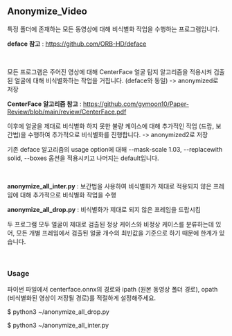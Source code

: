 ## Anonymize_Video

특정 폴더에 존재하는 모든 동영상에 대해 비식별화 작업을 수행하는 프로그램입니다.

**deface 참고** : https://github.com/ORB-HD/deface

<br/>

모든 프로그램은 주어진 영상에 대해 CenterFace 얼굴 탐지 알고리즘을 적용시켜 검출된 얼굴에 대해 비식별화하는 작업을 거칩니다. (deface와 동일) -> anonymized로 저장

**CenterFace 알고리즘 참고** : https://github.com/gymoon10/Paper-Review/blob/main/review/CenterFace.pdf

이후에 얼굴을 제대로 비식별화 하지 못한 불량 케이스에 대해 추가적인 작업 (드랍, 보간법)을 수행하여 추가적으로 비식별화를 진행합니다. -> anonymized2로 저장

기존 deface 알고리즘의 usage option에 대해 --mask-scale 1.03, --replacewith solid, --boxes 옵션을 적용시키고 나머지는 default입니다.

<br/>

**anonymize_all_inter.py** : 보간법을 사용하여 비식별화가 제대로 적용되지 않은 프레임에 대해 추가적으로 비식별화 작업을 수행 

**anonymize_all_drop.py** : 비식별화가 제대로 되지 않은 프레임을 드랍시킴

두 프로그램 모두 얼굴이 제대로 검출된 정상 케이스와 비정상 케이스를 분류하는데 있어, 모든 개별 프레임에서 검출된 얼굴 개수의 최빈값을 기준으로 하기 때문에 한계가 있습니다.

<br/>

### Usage

파이썬 파일에서 centerface.onnx의 경로와 ipath (원본 동영상 폴더 경로), opath (비식별화된 영상이 저장될 경로)를 적절하게 설정해주세요.

$ python3 ~/anonymize_all_drop.py

$ python3 ~/anonymize_all_inter.py

